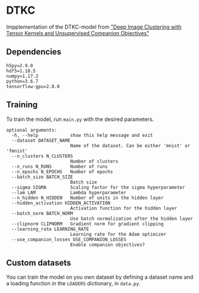 # DTKC
Impplementation of the DTKC-model from ["Deep Image Clustering with Tensor Kernels and Unsupervised Companion Objectives"](https://arxiv.org/abs/2001.07026)

## Dependencies
```
h5py=2.9.0
hdf5=1.10.5
numpy=1.17.2
python=3.6.7
tensorflow-gpu=2.0.0
```

## Training
To train the model, run `main.py` with the desired parameters.

```
optional arguments:
  -h, --help            show this help message and exit
  --dataset DATASET_NAME
                        Name of the dataset. Can be either 'mnist' or 'fmnist'
  --n_clusters N_CLUSTERS
                        Number of clusters
  --n_runs N_RUNS       Number of runs
  --n_epochs N_EPOCHS   Number of epochs
  --batch_size BATCH_SIZE
                        Batch size
  --sigma SIGMA         Scaling factor for the sigma hyperparameter
  --lam LAM             Lambda hyperparameter
  --n_hidden N_HIDDEN   Number of units in the hidden layer
  --hidden_activation HIDDEN_ACTIVATION
                        Activation function for the hidden layer
  --batch_norm BATCH_NORM
                        Use batch normalization after the hidden layer
  --clipnorm CLIPNORM   Gradient norm for gradient clipping
  --learning_rate LEARNING_RATE
                        Learning rate for the Adam optimizer
  --use_companion_losses USE_COMPANION_LOSSES
                        Enable companion objectives?
```

## Custom datasets
You can train the model on you own dataset by defining a dataset name and a loading function in the `LOADERS` dictionary, in `data.py`.
